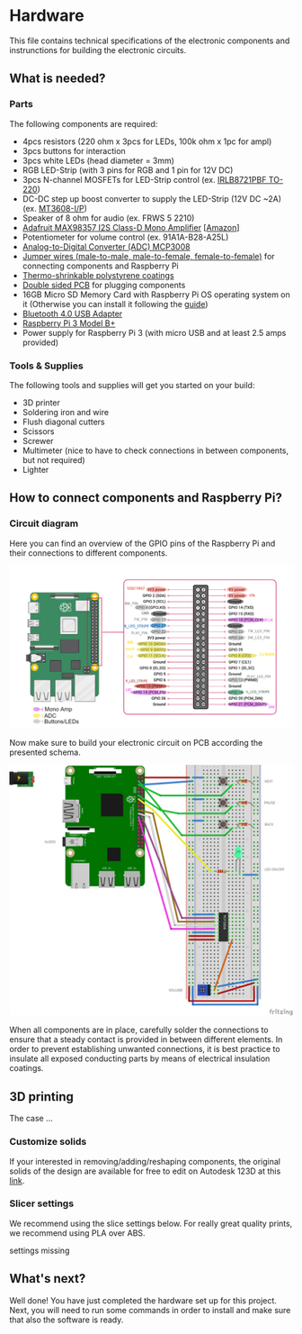 # Hardware

This file contains technical specifications of the electronic components and instrunctions for building the electronic circuits.

## What is needed?
### Parts
The following components are required:
- 4pcs resistors (220 ohm x 3pcs for LEDs, 100k ohm x 1pc for ampl) 
- 3pcs buttons for interaction
- 3pcs white LEDs (head diameter = 3mm)
- RGB LED-Strip (with 3 pins for RGB and 1 pin for 12V DC)
- 3pcs N-channel MOSFETs for LED-Strip control (ex. [IRLB8721PBF TO-220](https://www.amazon.it/dp/B087PLH4CF/ref=cm_sw_em_r_mt_dp_1ECYTS9GJSFTMCS22SKY?_encoding=UTF8&psc=1))
- DC-DC step up boost converter to supply the LED-Strip (12V DC ~2A) (ex. [MT3608-I/P](https://www.amazon.it/dp/B079H3YD8V/ref=cm_sw_em_r_mt_dp_AR0BF0BRPGJPTESRRRQ0))
- Speaker of 8 ohm for audio (ex. FRWS 5 2210)
- [Adafruit MAX98357 I2S Class-D Mono Amplifier](https://learn.adafruit.com/adafruit-max98357-i2s-class-d-mono-amp/overview) [[Amazon](https://www.amazon.it/TECNOIOT-MAX98357-Amplificatore-decodificatore-filtrato/dp/B098R76CZX/ref=sr_1_2?__mk_it_IT=%C3%85M%C3%85%C5%BD%C3%95%C3%91&crid=337I5PKBAKPLP&keywords=MAX98357+I2S&qid=1686766851&sprefix=max98357+i2s%2Caps%2C154&sr=8-2)]
- Potentiometer for volume control (ex. 91A1A-B28-A25L) 
- [Analog-to-Digital Converter (ADC) MCP3008](https://learn.adafruit.com/raspberry-pi-analog-to-digital-converters/mcp3008)
- [Jumper wires (male-to-male, male-to-female, female-to-female)](https://www.amazon.it/dp/B074P726ZR/ref=cm_sw_em_r_mt_dp_AZ8CZX0F8EN6JBA1W3QY) for connecting components and Raspberry Pi
- [Thermo-shrinkable polystyrene coatings](https://www.amazon.it/dp/B071D7LJ31/ref=cm_sw_em_r_mt_dp_28CDEAYFMQ3A130N26F7?_encoding=UTF8&psc=1)
- [Double sided PCB](https://www.amazon.it/dp/B073WR78M6/ref=cm_sw_em_r_mt_dp_dl_XRYPJ6CZ77HKW5WWWYAT) for plugging components
- 16GB Micro SD Memory Card with Raspberry Pi OS operating system on it (Otherwise you can install it following the [guide](https://www.raspberrypi.com/documentation/computers/getting-started.html#installing-the-operating-system))
- [Bluetooth 4.0 USB Adapter](https://www.sabrent.com/product/BT-UB40/usb-bluetooth-4-0-micro-adapter-pc-v4-0-class-2-low-energy-technology/#description)
- [Raspberry Pi 3 Model B+](https://www.raspberrypi.com/products/raspberry-pi-3-model-b-plus/)
- Power supply for Raspberry Pi 3 (with micro USB and at least 2.5 amps provided)

### Tools & Supplies
The following tools and supplies will get you started on your build:
- 3D printer
- Soldering iron and wire
- Flush diagonal cutters
- Scissors 
- Screwer
- Multimeter (nice to have to check connections in between components, but not required)
- Lighter


## How to connect components and Raspberry Pi?
### Circuit diagram
Here you can find an overview of the GPIO pins of the Raspberry Pi and their connections to different components.

![GPIO pins of the Raspberry Pi](/images/GPIO_Pinout_Diagram_with_labels_legend.png)

Now make sure to build your electronic circuit on PCB according the presented schema.

![PCB schema](/images/schema.png)

When all components are in place, carefully solder the connections to ensure that a steady contact is provided in between different elements.
In order to prevent establishing unwanted connections, it is best practice to insulate all exposed conducting parts by means of electrical insulation coatings. 

## 3D printing
The case ...

### Customize solids
If your interested in removing/adding/reshaping components, the original solids of the design are available for free to edit on Autodesk 123D at this [link]().

### Slicer settings
We recommend using the slice settings below. For really great quality prints, we recommend using PLA over ABS.

settings missing

## What's next?
Well done! You have just completed the hardware set up for this project.
Next, you will need to run some commands in order to install and make sure that also the software is ready.

